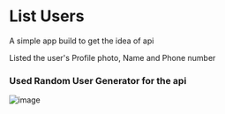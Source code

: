 # List Users

A simple app build to get the idea of api 

Listed the user's Profile photo, Name and Phone number

### Used Random User Generator for the api

![image](https://github.com/muhammed-suhaid/List-Users/assets/106069427/227f59a3-7a33-42ca-8066-f3e35ae0a804)
